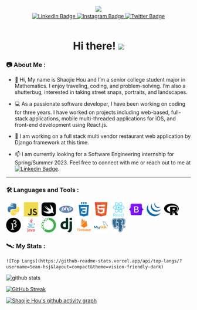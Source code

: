 <div id="header" align="center">
  <img src="https://media.giphy.com/media/TRklv98Fvo0Tu/giphy.gif" width="150"/>
  <div id="badges">
  <a href="https://www.linkedin.com/in/shaojie-hou/">
    <img src="https://img.shields.io/badge/LinkedIn-blue?style=for-the-badge&logo=linkedin&logoColor=white" alt="LinkedIn Badge"/>
  </a>
  <a href="https://www.instagram.com/sean.sjh/">
    <img src="https://img.shields.io/badge/Instagram-red?style=for-the-badge&logo=instagram&logoColor=white" alt="Instagram Badge"/>
  </a>
  <a href="your-twitter-URL">
    <img src="https://img.shields.io/badge/Twitter-blue?style=for-the-badge&logo=twitter&logoColor=white" alt="Twitter Badge"/>
  </a>
</div>
<img src="https://komarev.com/ghpvc/?username=Sean-hsj&style=flat-square&color=blue" alt=""/>
  <h1>
  Hi there!
  <img src="https://media.giphy.com/media/hvRJCLFzcasrR4ia7z/giphy.gif" width="30px"/>
</h1>
</div>


### 📷 About Me :
- 👋 Hi, My name is Shaojie Hou and I’m a senior college student major in Mathematics. I enjoy traveling, coding, and problem-solving. 
I’m also a shutterbug, interested in taking street snaps, portraits, and landscapes.

- 💻 As a passionate software developer, I have been working on coding for three years. I have worked on projects including web-based, full-stack applications, mobile multi-threaded applications for iOS, and front-end development using React.js.

- 🤖 I am working on a full stack multi vendor restaurant web application by Django framework at this time. 

- 📫 I am currently looking for a Software Engineering internship for Spring/Summer 2023. Feel free to connect with me or reach out to me at [![Linkedin Badge](https://img.shields.io/badge/-ShaojieHou-blue?style=flat&logo=Linkedin&logoColor=white)](https://www.linkedin.com/in/shaojie-hou/).

---

### :hammer_and_wrench: Languages and Tools :
<div>
  <img src="https://github.com/devicons/devicon/blob/master/icons/python/python-original.svg" title="python" alt="python" width="40" height="40"/>&nbsp;
  <img src="https://github.com/devicons/devicon/blob/master/icons/javascript/javascript-original.svg" title="JavaScript" alt="JavaScript" width="40" height="40"/>&nbsp;
  <img src="https://github.com/devicons/devicon/blob/master/icons/swift/swift-plain.svg" title="swift" alt="swift" width="40" height="40"/>&nbsp;
  <img src="https://github.com/devicons/devicon/blob/master/icons/php/php-plain.svg" title="php" alt="php" width="40" height="40"/>&nbsp;
  <img src="https://github.com/devicons/devicon/blob/master/icons/css3/css3-plain-wordmark.svg"  title="CSS3" alt="CSS" width="40" height="40"/>&nbsp;
  <img src="https://github.com/devicons/devicon/blob/master/icons/html5/html5-original.svg" title="HTML5" alt="HTML" width="40" height="40"/>&nbsp;
  <img src="https://github.com/devicons/devicon/blob/master/icons/react/react-original-wordmark.svg" title="React" alt="React" width="40" height="40"/>&nbsp;
    <img src="https://github.com/devicons/devicon/blob/master/icons/bootstrap/bootstrap-original.svg" title="bootstrap" alt="bootstrap" width="40" height="40"/>&nbsp;
    <img src="https://github.com/devicons/devicon/blob/master/icons/jquery/jquery-original.svg" title="jquery" alt="jquery" width="40" height="40"/>&nbsp;
    <img src="https://github.com/devicons/devicon/blob/master/icons/r/r-plain.svg" title="r" alt="r" width="40" height="40"/>&nbsp;
    <img src="https://github.com/devicons/devicon/blob/master/icons/processing/processing-plain.svg" title="processing" alt="processing" width="40" height="40"/>&nbsp;
   <img src="https://github.com/devicons/devicon/blob/master/icons/java/java-original-wordmark.svg" title="Java" alt="Java" width="40" height="40"/>&nbsp;
    <img src="https://github.com/devicons/devicon/blob/master/icons/anaconda/anaconda-original.svg" title="anaconda" alt="anaconda" width="40" height="40"/>&nbsp;
  <img src="https://github.com/devicons/devicon/blob/master/icons/django/django-plain.svg" title="Django" alt="Django " width="40" height="40"/>&nbsp;
  <img src="https://github.com/devicons/devicon/blob/master/icons/firebase/firebase-plain-wordmark.svg" title="Firebase" alt="Firebase" width="40" height="40"/>&nbsp;
  <img src="https://github.com/devicons/devicon/blob/master/icons/mysql/mysql-original-wordmark.svg" title="MySQL"  alt="MySQL" width="40" height="40"/>&nbsp;
    <img src="https://github.com/devicons/devicon/blob/master/icons/postgresql/postgresql-plain.svg" title="postgresql" alt="postgresql" width="40" height="40"/>&nbsp;

### 🛰️: My Stats :
    ![Top Langs](https://github-readme-stats.vercel.app/api/top-langs/?username=Sean-hsj&layout=compact&theme=vision-friendly-dark)
  
   ![github stats](https://github-readme-stats.vercel.app/api?username=Sean-hsj&show_icons=true&theme=tokyonight)
  
  [![GitHub Streak](http://github-readme-streak-stats.herokuapp.com?user=Sean-hsj&theme=dark&background=000000)](https://git.io/streak-stats)
  
  [![Shaojie Hou's github activity graph](https://activity-graph.herokuapp.com/graph?username=Sean-hsj&theme=github)](https://github.com/ashutosh00710/github-readme-activity-graph)



<!---
Sean-hsj/Sean-hsj is a ✨ special ✨ repository because its `README.md` (this file) appears on your GitHub profile.
You can click the Preview link to take a look at your changes.
--->
